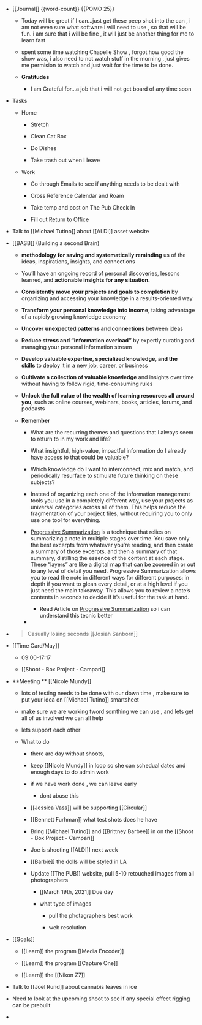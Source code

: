 - [[Journal]] {{word-count}} {{POMO  25}}
	 - Today will be great if I can...just get these peep shot into the can , i am not even sure what software i will need to use , so that will be fun. i am sure that i will be fine , it will just be another thing for me to learn fast 

	 - spent some time watching Chapelle Show , forgot how good the show was, i also need to not watch stuff in the morning , just gives me permision to watch and just wait for the time to be done. 

	 - **Gratitudes**
		 - I am Grateful for...a job that i will not get board of any time soon

- Tasks
	 - Home
		 - Stretch 

		 - Clean Cat Box

		 - Do Dishes

		 - Take trash out when I leave

	 - Work
		 - Go through Emails to see if anything needs to be dealt with

		 - Cross Reference Calendar and Roam

		 - Take temp and post on The Pub Check In

		 - Fill out Return to Office

- Talk to [[Michael Tutino]] about [[ALDI]] asset website

- [[BASB]] (Building a second Brain)
	 - **methodology for saving and systematically reminding** us of the ideas, inspirations, insights, and connections

	 - You’ll have an ongoing record of personal discoveries, lessons learned, and **actionable insights for any situation.**

	 - **Consistently move your projects and goals to completion** by organizing and accessing your knowledge in a results-oriented way

	 - **Transform your personal knowledge into income**, taking advantage of a rapidly growing knowledge economy

	 - **Uncover** **unexpected patterns and connections** between ideas

	 - **Reduce stress and “information overload”** by expertly curating and managing your personal information stream

	 - **Develop valuable expertise, specialized knowledge, and the skills** to deploy it in a new job, career, or business

	 - **Cultivate a collection of valuable knowledge** and insights over time without having to follow rigid, time-consuming rules

	 - **Unlock the full value of the wealth of learning resources all around you**, such as online courses, webinars, books, articles, forums, and podcasts

	 - **Remember**
		 - What are the recurring themes and questions that I always seem to return to in my work and life?

		 - What insightful, high-value, impactful information do I already have access to that could be valuable?

		 - Which knowledge do I want to interconnect, mix and match, and periodically resurface to stimulate future thinking on these subjects?

		 - Instead of organizing each one of the information management tools you use in a completely different way, use your projects as universal categories across all of them. This helps reduce the fragmentation of your project files, without requiring you to only use one tool for everything.

		 - [Progressive Summarization](https://fortelabs.co/progressive-summarization-a-practical-technique-for-designing-discoverable-notes-3459b257d3eb/) is a technique that relies on summarizing a note in multiple stages over time. You save only the best excerpts from whatever you’re reading, and then create a summary of those excerpts, and then a summary of that summary, distilling the essence of the content at each stage. These “layers” are like a digital map that can be zoomed in or out to any level of detail you need. Progressive Summarization allows you to read the note in different ways for different purposes: in depth if you want to glean every detail, or at a high level if you just need the main takeaway. This allows you to review a note’s contents in seconds to decide if it’s useful for the task at hand.
			 - Read Article on [Progressive Summarization](https://fortelabs.co/progressive-summarization-a-practical-technique-for-designing-discoverable-notes-3459b257d3eb/) so i can understand this tecnic better

		 - 

- > Casually losing seconds
[[Josiah Sanborn]]

- [[Time Card/May]]
	 - 09:00-17:17

	 - [[Shoot - Box Project - Campari]]

- **Meeting **
[[Nicole Mundy]]
	 - lots of testing needs to be done with our down time , make sure to put your idea on [[Michael Tutino]] smartsheet 

	 - make sure we are working tword somthing we can use , and lets get all of us involved we can all help 

	 - lets support each other 

	 - What to do
		 - there are day without shoots, 

		 - keep [[Nicole Mundy]] in loop so she can schedual dates and enough days to do admin work 

		 - if we have work done , we can leave early 
			 - dont abuse this 

		 - [[Jessica Vass]] will be supporting [[Circular]]

		 - [[Bennett Furhman]]
what test shots does he have 

		 - Bring [[Michael Tutino]] and [[Brittney Barbee]] in on the [[Shoot - Box Project - Campari]]

		 - Joe is shooting [[ALDI]] next week 

		 - [[Barbie]]
the dolls will be styled in LA

		 - Update [[The PUB]] website, 
pull 5-10 retouched images from all photographers 
			 - [[March 19th, 2021]]
Due day 

			 - what type of images
				 - pull the photagraphers best work 

				 - web resolution 

- [[Goals]]
	 - [[Learn]] the program [[Media Encoder]]

	 - [[Learn]] the program [[Capture One]]

	 - [[Learn]] the [[Nikon Z7]]

- Talk to [[Joel Rund]] about cannabis leaves in ice

- Need to look at the upcoming shoot to see if any special effect rigging can be prebuilt

- 
